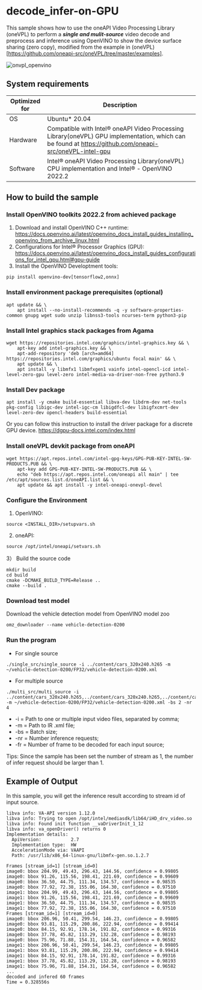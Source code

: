 # decode_infer-on-GPU
This sample shows how to use the oneAPI Video Processing Library (oneVPL) to perform a ***single and mulit-source*** video decode and preprocess and inference using OpenVINO to show the device surface sharing (zero copy), modified from the example in (oneVPL)[https://github.com/oneapi-src/oneVPL/tree/master/examples].

![onvpl_openvino](https://user-images.githubusercontent.com/91237924/200984002-1b469ec9-b722-4f83-b357-ef1c40c5a439.png)

## System requirements

| Optimized for    | Description
|----------------- | ----------------------------------------
| OS               | Ubuntu* 20.04
| Hardware         | Compatible with Intel® oneAPI Video Processing Library(oneVPL) GPU implementation, which can be found at https://github.com/oneapi-src/oneVPL-intel-gpu 
| Software         | Intel® oneAPI Video Processing Library(oneVPL) CPU implementation and Intel® - OpenVINO 2022.2

## How to build the sample

### Install OpenVINO toolkits 2022.2 from achieved package
1) Download and install OpenVINO C++ runtime:
https://docs.openvino.ai/latest/openvino_docs_install_guides_installing_openvino_from_archive_linux.html
2) Configurations for Intel® Processor Graphics (GPU):
https://docs.openvino.ai/latest/openvino_docs_install_guides_configurations_for_intel_gpu.html#gpu-guide
3) Install the OpenVINO Developtment tools:
```shell
pip install openvino-dev[tensorflow2,onnx]
```

### Install environment package prerequisites (optional)
```shell
apt update && \
    apt install --no-install-recommends -q -y software-properties-common gnupg wget sudo unzip libnss3-tools ncurses-term python3-pip
```

### Install Intel graphics stack packages from Agama
```shell
wget https://repositories.intel.com/graphics/intel-graphics.key && \
    apt-key add intel-graphics.key && \
    apt-add-repository 'deb [arch=amd64] https://repositories.intel.com/graphics/ubuntu focal main' && \
    apt update && \
    apt install -y libmfx1 libmfxgen1 vainfo intel-opencl-icd intel-level-zero-gpu level-zero intel-media-va-driver-non-free python3.9
```

### Install Dev package
```shell
apt install -y cmake build-essential libva-dev libdrm-dev net-tools pkg-config libigc-dev intel-igc-cm libigdfcl-dev libigfxcmrt-dev level-zero-dev opencl-headers build-essential
```

Or you can follow this instruction to install the driver package for a discrete GPU device.
https://dgpu-docs.intel.com/index.html

### Install oneVPL devkit package from oneAPI
```shell
wget https://apt.repos.intel.com/intel-gpg-keys/GPG-PUB-KEY-INTEL-SW-PRODUCTS.PUB && \
    apt-key add GPG-PUB-KEY-INTEL-SW-PRODUCTS.PUB && \
    echo "deb https://apt.repos.intel.com/oneapi all main" | tee /etc/apt/sources.list.d/oneAPI.list && \
    apt update && apt install -y intel-oneapi-onevpl-devel  
```

### Configure the Environment
1) OpenVINO:
```shell
source <INSTALL_DIR>/setupvars.sh
```
2) oneAPI:
```shell
source /opt/intel/oneapi/setvars.sh
```

3） Build the source code
```
mkdir build
cd build
cmake -DCMAKE_BUILD_TYPE=Release ..
cmake --build .
```

### Download test model
Download the vehicle detection model from OpenVINO model zoo
```
omz_downloader --name vehicle-detection-0200
```

### Run the program
- For single source 
```
./single_src/single_source -i ../content/cars_320x240.h265 -m ~/vehicle-detection-0200/FP32/vehicle-detection-0200.xml 
```
- For multiple source 
```
./multi_src/multi_source -i ../content/cars_320x240.h265,../content/cars_320x240.h265,../content/cars_320x240.h265 -m ~/vehicle-detection-0200/FP32/vehicle-detection-0200.xml -bs 2 -nr 4
```

- -i = Path to one or multiple input video files, separated by comma;
- -m = Path to IR .xml file;
- -bs = Batch size;
- -nr = Number inference requests;
- -fr = Number of frame to be decoded for each input source;

Tips: Since the sample has been set the number of stream as 1, the number of infer request should be larger than 1.

## Example of Output
In this sample, you will get the inference result according to stream id of input source.
```
libva info: VA-API version 1.12.0
libva info: Trying to open /opt/intel/mediasdk/lib64/iHD_drv_video.so
libva info: Found init function __vaDriverInit_1_12
libva info: va_openDriver() returns 0
Implementation details:
  ApiVersion:           2.7  
  Implementation type:  HW
  AccelerationMode via: VAAPI
  Path: /usr/lib/x86_64-linux-gnu/libmfx-gen.so.1.2.7

Frames [stream_id=1] [stream_id=0]
image0: bbox 204.99, 49.43, 296.43, 144.56, confidence = 0.99805
image0: bbox 91.26, 115.56, 198.41, 221.69, confidence = 0.99609
image0: bbox 36.50, 44.75, 111.34, 134.57, confidence = 0.98535
image0: bbox 77.92, 72.38, 155.06, 164.30, confidence = 0.97510
image1: bbox 204.99, 49.43, 296.43, 144.56, confidence = 0.99805
image1: bbox 91.26, 115.56, 198.41, 221.69, confidence = 0.99609
image1: bbox 36.50, 44.75, 111.34, 134.57, confidence = 0.98535
image1: bbox 77.92, 72.38, 155.06, 164.30, confidence = 0.97510
Frames [stream_id=1] [stream_id=0]
image0: bbox 206.96, 50.41, 299.54, 146.23, confidence = 0.99805
image0: bbox 93.81, 115.29, 200.86, 222.94, confidence = 0.99414
image0: bbox 84.15, 92.91, 178.14, 191.82, confidence = 0.99316
image0: bbox 37.78, 45.82, 113.29, 132.28, confidence = 0.98193
image0: bbox 75.96, 71.88, 154.31, 164.54, confidence = 0.96582
image1: bbox 206.96, 50.41, 299.54, 146.23, confidence = 0.99805
image1: bbox 93.81, 115.29, 200.86, 222.94, confidence = 0.99414
image1: bbox 84.15, 92.91, 178.14, 191.82, confidence = 0.99316
image1: bbox 37.78, 45.82, 113.29, 132.28, confidence = 0.98193
image1: bbox 75.96, 71.88, 154.31, 164.54, confidence = 0.96582
...
decoded and infered 60 frames
Time = 0.328556s
```
